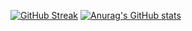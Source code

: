 [![GitHub Streak](http://github-readme-streak-stats.herokuapp.com?user=WilliamKarolDiCioccio&theme=vue-dark&hide_border=true&date_format=M%20j%5B%2C%20Y%5D)](https://git.io/streak-stats)
[![Anurag's GitHub stats](https://github-readme-stats.vercel.app/api?username=WilliamKarolDiCioccio)](https://github.com/anuraghazra/github-readme-stats)
